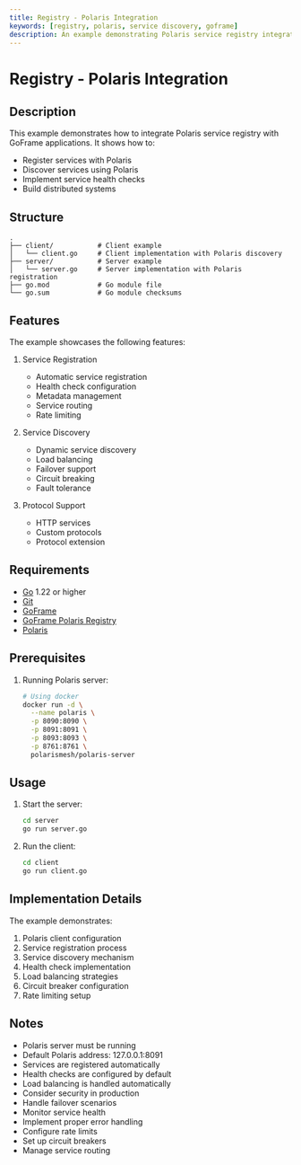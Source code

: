 ```yaml
---
title: Registry - Polaris Integration
keywords: [registry, polaris, service discovery, goframe]
description: An example demonstrating Polaris service registry integration in GoFrame
---
```


# Registry - Polaris Integration

## Description

This example demonstrates how to integrate Polaris service registry with GoFrame applications. It shows how to:
- Register services with Polaris
- Discover services using Polaris
- Implement service health checks
- Build distributed systems

## Structure

```
.
├── client/           # Client example
│   └── client.go     # Client implementation with Polaris discovery
├── server/           # Server example
│   └── server.go     # Server implementation with Polaris registration
├── go.mod            # Go module file
└── go.sum            # Go module checksums
```

## Features

The example showcases the following features:
1. Service Registration
   - Automatic service registration
   - Health check configuration
   - Metadata management
   - Service routing
   - Rate limiting

2. Service Discovery
   - Dynamic service discovery
   - Load balancing
   - Failover support
   - Circuit breaking
   - Fault tolerance

3. Protocol Support
   - HTTP services
   - Custom protocols
   - Protocol extension

## Requirements

- [Go](https://golang.org/dl/) 1.22 or higher
- [Git](https://git-scm.com/downloads)
- [GoFrame](https://goframe.org)
- [GoFrame Polaris Registry](https://github.com/gogf/gf/tree/master/contrib/registry/polaris)
- [Polaris](https://polarismesh.cn/docs/)

## Prerequisites

1. Running Polaris server:
   ```bash
   # Using docker
   docker run -d \
     --name polaris \
     -p 8090:8090 \
     -p 8091:8091 \
     -p 8093:8093 \
     -p 8761:8761 \
     polarismesh/polaris-server
   ```

## Usage

1. Start the server:
   ```bash
   cd server
   go run server.go
   ```

2. Run the client:
   ```bash
   cd client
   go run client.go
   ```

## Implementation Details

The example demonstrates:
1. Polaris client configuration
2. Service registration process
3. Service discovery mechanism
4. Health check implementation
5. Load balancing strategies
6. Circuit breaker configuration
7. Rate limiting setup

## Notes

- Polaris server must be running
- Default Polaris address: 127.0.0.1:8091
- Services are registered automatically
- Health checks are configured by default
- Load balancing is handled automatically
- Consider security in production
- Handle failover scenarios
- Monitor service health
- Implement proper error handling
- Configure rate limits
- Set up circuit breakers
- Manage service routing
